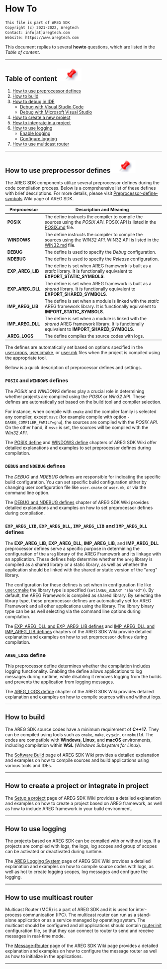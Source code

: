 
# How To
```
This file is part of AREG SDK
Copyright (c) 2021-2022, Aregtech
Contact: info[at]aregtech.com
Website: https://www.aregtech.com
```

This document replies to several **howto** questions, which are listed in the _Table of content_.

---

## Table of content[![](./docs/img/pin.svg)](#table-of-contents)

1. [How to use preprocessor defines](#how-to-use-preprocessor-defines)
2. [How to build](#how-to-build)
3. [How to debug in IDE](#how-to-debug-in-ide)
    - [Debug with Visual Studio Code](#debug-with-visual-studio-code)
    - [Debug with Microsoft Visual Studio](#debug-with-microsoft-visual-studio)
4. [How to create a new project](#how-to-create-a-new-project)
5. [How to integrate in a project](#how-to-integrate-in-a-project)
6. [How to use logging](#how-to-use-logging)
    - [Enable logging](#enable-logging)
    - [Configure logging](#configure-logging)
7. [How to use multicast router](#how-to-use-multicast-router)

---

## How to use preprocessor defines[![](./img/pin.svg)](#how-to-use-preprocessor-defines)

The AREG SDK components utilize several preprocessor defines during the code compilation process. Below is a comprehensive list of these defines with brief descriptions. For more details, please visit [Preprocessor-define-symbols](https://github.com/aregtech/areg-sdk/wiki/03.-Preprocessor-define-symbols) Wiki page of AREG SDK.

| Preprocessor | Description and Meaning |
| --- | --- |
| **POSIX** | The define instructs the compiler to compile the sources using the _POSIX API_. POSIX API is listed in the [POSIX.md](./POSIX.md) file. |
| **WINDOWS** | The define instructs the compiler to compile the sources using the _WIN32 API_. WIN32 API is listed in the [WIN32.md](./WIN32.md) file. |
| **DEBUG** | The define is used to specify the *Debug* configuration. |
| **NDEBUG** | The define is used to specify the *Release* configuration. |
| **EXP_AREG_LIB** | The define is set when AREG framework is built as a _static_ library. It is functionally equivalent to **EXPORT_STATIC_SYMBOLS**. |
| **EXP_AREG_DLL** | The define is set when AREG framework is built as a _shared_ library. It is functionally equivalent to **EXPORT_SHARED_SYMBOLS**. |
| **IMP_AREG_LIB** | The define is set when a module is linked with the _static_ AREG framework library. It is functionally equivalent to **IMPORT_STATIC_SYMBOLS**. |
| **IMP_AREG_DLL** | The define is set when a module is linked with the _shared_ AREG framework library. It is functionally equivalent to **IMPORT_SHARED_SYMBOLS**. |
| **AREG_LOGS** | The define compiles the source codes with logs. |

The defines are automatically set based on options specified in the [user.props](https://github.com/aregtech/areg-sdk/blob/master/conf/msvc/user.props), [user.cmake](https://github.com/aregtech/areg-sdk/blob/master/conf/cmake/user.cmake), or [user.mk](https://github.com/aregtech/areg-sdk/blob/master/conf/make/user.mk) files when the project is compiled using the appropriate tool.

Bellow is a quick description of preprocessor defines and settings.

### `POSIX` and `WINDOWS` defines

The _POSIX_ and _WINDOWS_ defines play a crucial role in determining whether projects are compiled using the _POSIX_ or _Win32_ API. These defines are automatically set based on the build tool and compiler selection. 

For instance, when compile with `cmake` and the compiler family is selected any compiler, except `msvc` (for example compile with option `-DAREG_COMPILER_FAMILY=gnu`), the sources are compiled with the _POSIX API_. On the other hand, if `msvc` is set, the sources will be compiled with the _Win32 API_.

The [POSIX define](https://github.com/aregtech/areg-sdk/wiki/03.-Preprocessor-define-symbols#posix-define) and [WINDOWS define](https://github.com/aregtech/areg-sdk/wiki/03.-Preprocessor-define-symbols#windows-define) chapters of AREG SDK Wiki offer detailed explanations and examples to set preprocessor defines during compilation.

### `DEBUG` and `NDEBUG` defines

The _DEBUG_ and _NDEBUG_ defines are responsible for indicating the specific build configuration. You can set specific build configuration either by changing user configuration file like `user.cmake` or `user.mk`, or via the command line option.

The [DEBUG and NDEBUG defines](https://github.com/aregtech/areg-sdk/wiki/03.-Preprocessor-define-symbols#debug-and-ndebug-defines) chapter of AREG SDK Wiki provides detailed explanations and examples on how to set preprocessor defines during compilation.
 
### `EXP_AREG_LIB`, `EXP_AREG_DLL`, `IMP_AREG_LIB` and `IMP_AREG_DLL` defines

The **EXP_AREG_LIB**, **EXP_AREG_DLL**, **IMP_AREG_LIB**, and **IMP_AREG_DLL** preprocessor defines serve a specific purpose in determining the configuration of the `areg` library of the AREG Framework and its linkage with an application. These defines help determine whether the `areg` library is compiled as a shared library or a static library, as well as whether the application should be linked with the shared or static version of the "areg" library.

The configuration for these defines is set when in configuration file like [user.cmake](https://github.com/aregtech/areg-sdk/blob/master/conf/cmake/user.cmake) the library type is specified (`set(AREG_BINARY "shared")`). By default, the AREG Framework is compiled as shared library. By selecting the library type, these preprocessor defines are automatically set for AREG Framework and all other applications using the library. The library binary type can be as well selecting via the command line options during compilation.

The [EXP_AREG_DLL and EXP_AREG_LIB defines](https://github.com/aregtech/areg-sdk/wiki/03.-Preprocessor-define-symbols#exp_areg_dll-and-exp_areg_lib-defines) and [IMP_AREG_DLL and IMP_AREG_LIB defines](https://github.com/aregtech/areg-sdk/wiki/03.-Preprocessor-define-symbols#imp_areg_dll-and-imp_areg_lib-defines) chapters of the AREG SDK Wiki provide detailed explanation and examples on how to set preprocessor defines during compilation.

### `AREG_LOGS` define

This preprocessor define determines whether the compilation includes logging functionality. Enabling the define allows applications to log messages during runtime, while disabling it removes logging from the builds and prevents the application from logging messages.

The [AREG_LOGS define](https://github.com/aregtech/areg-sdk/wiki/03.-Preprocessor-define-symbols#areg_logs-define) chapter of the AREG SDK Wiki provides detailed explanation and examples on how to compile sources with and without logs.

---

## How to build

The AREG SDK source codes have a minimum requirement of **C++17**. They can be compiled using tools such as `cmake`, `make`, `cygwin`, or `msbuild`. The codes are compatible with **Windows**, **Linux**, and **macOS** environments, including compilation within **WSL** (_Windows Subsystem for Linux_).

The [Software Build](https://github.com/aregtech/areg-sdk/wiki/02.-Software-build) page of AREG SDK Wiki provides a detailed explanation and examples on how to compile sources and build applications using various tools and IDEs.

---

## How to create a project or integrate in project

The [Setup a project](https://github.com/aregtech/areg-sdk/wiki/07.-Setup-a-project) page of AREG SDK Wiki provides a detailed explanation and examples on how to create a project based on AREG framework, as well as how to include AREG framework in your build environment.

---

## How to use logging

The projects based on AREG SDK can be compiled with or without logs. If a projects are compiled with logs, the logs, log scopes and group of scopes can be activated or deactivated during runtime.

The [AREG Logging System](https://github.com/aregtech/areg-sdk/wiki/05.-AREG-Logging-System) page of AREG SDK Wiki provides a detailed explanation and examples on how to compile source codes with logs, as well as hot to create logging scopes, log messages and configure the logging.

---

## How to use multicast router

Multicast Router (MCR) is a part of AREG SDK and it is used for inter-process communication (IPC). The multicast router can run as a stand-alone application or as a service managed by operating system. The multicast should be configured and all applications should contain [router.init](https://github.com/aregtech/areg-sdk/blob/master/framework/areg/resources/router.init) configuration file, so that they can connect to router to send and receive messages in real-time mode.

The [Message-Router](https://github.com/aregtech/areg-sdk/wiki/06.-Message-Router) page of the AREG SDK Wiki page provides a detailed explanation and examples on how to configure the message router as well as how to initialize in the applications.

---
